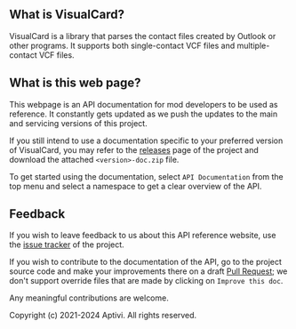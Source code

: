 ## What is VisualCard?

VisualCard is a library that parses the contact files created by Outlook or other programs. It supports both single-contact VCF files and multiple-contact VCF files.

## What is this web page?
 
This webpage is an API documentation for mod developers to be used as reference. It constantly gets updated as we push the updates to the main and servicing versions of this project.

If you still intend to use a documentation specific to your preferred version of VisualCard, you may refer to the [releases](https://github.com/Aptivi/VisualCard/releases) page of the project and download the attached `<version>-doc.zip` file.

To get started using the documentation, select `API Documentation` from the top menu and select a namespace to get a clear overview of the API.

## Feedback

If you wish to leave feedback to us about this API reference website, use the [issue tracker](https://github.com/Aptivi/VisualCard/issues) of the project.

If you wish to contribute to the documentation of the API, go to the project source code and make your improvements there on a draft [Pull Request](https://github.com/Aptivi/VisualCard/pulls); we don't support override files that are made by clicking on `Improve this doc`.

Any meaningful contributions are welcome.

Copyright (c) 2021-2024 Aptivi. All rights reserved.
